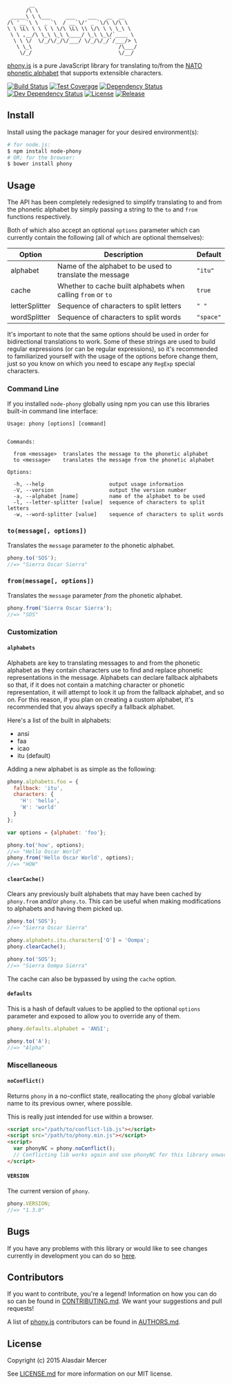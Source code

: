 ```
       __
      /\ \
 _____\ \ \___     ___    ___   __  __
/\ '__`\ \  _ `\  / __`\/' _ `\/\ \/\ \
\ \ \L\ \ \ \ \ \/\ \L\ \\ \/\ \ \ \_\ \
 \ \ ,__/\ \_\ \_\ \____/ \_\ \_\/`____ \
  \ \ \/  \/_/\/_/\/___/ \/_/\/_/`/___/> \
   \ \_\                            /\___/
    \/_/                            \/__/
```

[phony.js][0] is a pure JavaScript library for translating to/from the [NATO phonetic alphabet][3] that supports
extensible characters.

[![Build Status](https://img.shields.io/travis/neocotic/phony.js/develop.svg?style=flat-square)][1]
[![Test Coverage](https://img.shields.io/coveralls/neocotic/phony.js/develop.svg?style=flat-square)][10]
[![Dependency Status](https://img.shields.io/david/neocotic/phony.js.svg?style=flat-square)][4]
[![Dev Dependency Status](https://img.shields.io/david/dev/neocotic/phony.js.svg?style=flat-square)][11]
[![License](https://img.shields.io/github/license/neocotic/phony.js.svg?style=flat-square)][9]
[![Release](https://img.shields.io/github/tag/neocotic/phony.js.svg?style=flat-square)][5]

## Install

Install using the package manager for your desired environment(s):

``` bash
# for node.js:
$ npm install node-phony
# OR; for the browser:
$ bower install phony
```

## Usage

The API has been completely redesigned to simplify translating to and from the phonetic alphabet by simply passing a
string to the `to` and `from` functions respectively.

Both of which also accept an optional `options` parameter which can currently contain the following (all of which are
optional themselves):

| Option         | Description                                                  | Default   |
| -------------- | ------------------------------------------------------------ | --------- |
| alphabet       | Name of the alphabet to be used to translate the message     | `"itu"`   |
| cache          | Whether to cache built alphabets when calling `from` or `to` | `true`    |
| letterSplitter | Sequence of characters to split letters                      | `" "`     |
| wordSplitter   | Sequence of characters to split words                        | `"space"` |

It's important to note that the same options should be used in order for bidirectional translations to work. Some of
these strings are used to build regular expressions (or can be regular expressions), so it's recommended to
familiarized yourself with the usage of the options before change them, just so you know on which you need to escape
any `RegExp` special characters.

### Command Line

If you installed `node-phony` globally using npm you can use this libraries built-in command line interface:

```
Usage: phony [options] [command]


Commands:

  from <message>  translates the message to the phonetic alphabet
  to <message>    translates the message from the phonetic alphabet

Options:

  -h, --help                     output usage information
  -V, --version                  output the version number
  -a, --alphabet [name]          name of the alphabet to be used
  -l, --letter-splitter [value]  sequence of characters to split letters
  -w, --word-splitter [value]    sequence of characters to split words
```

### `to(message[, options])`

Translates the `message` parameter *to* the phonetic alphabet.

``` javascript
phony.to('SOS');
//=> "Sierra Oscar Sierra"
```

### `from(message[, options])`

Translates the `message` parameter *from* the phonetic alphabet.

``` javascript
phony.from('Sierra Oscar Sierra');
//=> "SOS"
```

### Customization

#### `alphabets`

Alphabets are key to translating messages to and from the phonetic alphabet as they contain characters use to find and
replace phonetic representations in the message. Alphabets can declare fallback alphabets so that, if it does not
contain a matching character or phonetic representation, it will attempt to look it up from the fallback alphabet, and
so on. For this reason, if you plan on creating a custom alphabet, it's recommended that you always specify a fallback
alphabet.

Here's a list of the built in alphabets:

- ansi
- faa
- icao
- itu (default)

Adding a new alphabet is as simple as the following:

``` javascript
phony.alphabets.foo = {
  fallback: 'itu',
  characters: {
    'H': 'hello',
    'W': 'world'
  }
};

var options = {alphabet: 'foo'};

phony.to('how', options);
//=> "Hello Oscar World"
phony.from('Hello Oscar World', options);
//=> "HOW"
```

#### `clearCache()`

Clears any previously built alphabets that may have been cached by `phony.from` and/or `phony.to`. This can be useful
when making modifications to alphabets and having them picked up.

``` javascript
phony.to('SOS');
//=> "Sierra Oscar Sierra"

phony.alphabets.itu.characters['O'] = 'Oompa';
phony.clearCache();

phony.to('SOS');
//=> "Sierra Oompa Sierra"
```

The cache can also be bypassed by using the `cache` option.

#### `defaults`

This is a hash of default values to be applied to the optional `options` parameter and exposed to allow you to override
any of them.

``` javascript
phony.defaults.alphabet = 'ANSI';

phony.to('A');
//=> "Alpha"
```

### Miscellaneous

#### `noConflict()`

Returns `phony` in a no-conflict state, reallocating the `phony` global variable name to its previous owner, where
possible.

This is really just intended for use within a browser.

``` html
<script src="/path/to/conflict-lib.js"></script>
<script src="/path/to/phony.min.js"></script>
<script>
  var phonyNC = phony.noConflict();
  // Conflicting lib works again and use phonyNC for this library onwards...
</script>
```

#### `VERSION`

The current version of `phony`.

``` javascript
phony.VERSION;
//=> "1.3.0"
```

## Bugs

If you have any problems with this library or would like to see changes currently in development you can do so
[here][6].

## Contributors

If you want to contribute, you're a legend! Information on how you can do so can be found in [CONTRIBUTING.md][8]. We
want your suggestions and pull requests!

A list of [phony.js][0] contributors can be found in [AUTHORS.md][7].

## License

Copyright (c) 2015 Alasdair Mercer

See [LICENSE.md][9] for more information on our MIT license.

[0]: http://neocotic.com/phony.js
[1]: https://travis-ci.org/neocotic/phony.js
[2]: https://twitter.com/neocotic
[3]: https://en.wikipedia.org/wiki/NATO_phonetic_alphabet
[4]: https://david-dm.org/neocotic/phony.js
[5]: https://github.com/neocotic/phony.js
[6]: https://github.com/neocotic/phony.js/issues
[7]: https://github.com/neocotic/phony.js/blob/master/AUTHORS.md
[8]: https://github.com/neocotic/phony.js/blob/master/CONTRIBUTING.md
[9]: https://github.com/neocotic/phony.js/blob/master/LICENSE.md
[10]: https://coveralls.io/r/neocotic/phony.js
[11]: https://david-dm.org/neocotic/phony.js#info=devDependencies

